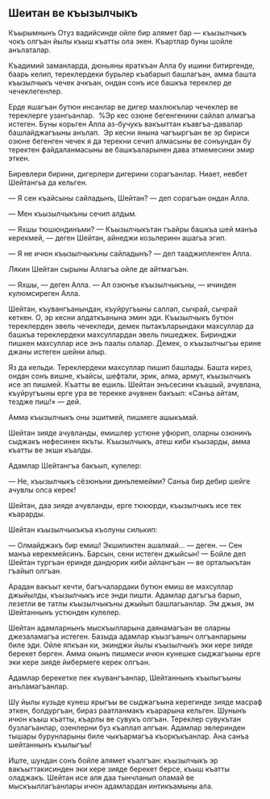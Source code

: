 ## Шеитан ве къызылчыкъ

Къырымнынъ Отуз вадийсинде ойле бир алямет бар — къызылчыкъ чокъ олгъан йылы къыш къатты ола экен.
Къартлар буны шойле анълаталар.

Къадимий заманларда, дюньяны яраткъан Алла бу ишини битиргенде, баарь келип, тереклердеки бурьлер къабарып башлагъан, амма башта къызылчыкъ чечек ачкъан, ондан сонъ исе башкъа тереклер де чечеклегенлер.

Ерде яшагъан бутюн инсанлар ве дигер махлюкълар чечеклер ве тереклерге узангьанлар.
 %Эр кес озюне бегенгенини сайлап алмагъа истеген.
Буны корьген Алла аз-бучукъ вакъыттан къавгъа-давалар башлайджагъыны анълап.
 Эр кесни янына чагъыргъан ве эр бириси озюне бегенген чечек я да терекни сечип алмасыны ве сонъундан бу теректен файдаланмасыны ве башкъаларынен дава этмемесини эмир эткен.

Биревлери бирини, дигерлери дигерини сорагъанлар.
Ниает, невбет Шейтангьа да кельген.

— Я сен къайсыны сайладынъ, Шейтан? — деп сорагъан ондан Алла.

— Мен къызылчыкъны сечип алдым.

— Яхшы тюшюндинъми?
— Къызылчыкътан гъайры башкъа шей манъа керекмей, — деген Шейтан, айнеджи козьлеринн ашагьа эгип.

— Я не ичюн къызылчыкъны сайладынъ? — деп тааджипленген Алла.

Лякин Шейтан сырыны Аллагъа ойле де айтмагъан.

— Яхшы, — деген Алла. — Ал озюнъе къызылчыкъны, — ичинден кулюмсиреген Алла.

Шейтан, къувангъанындан, къуйругъыны саллап, сычрай, сычрай кеткен.
О, эр кесни алдаткъанына эмин эди.
Къызылчыкъ бутюн тереклерден эвель чечекледи, демек пытакъларындаки махсуллар да башкъа тереклердеки махсуллардан эвель пишеджек.
Биринджи пишкен махсуллар исе энъ паалы олалар.
Демек, о къызылчыгъы ерине джаны истеген шейни алыр.

Яз да кельди.
Тереклердеки махсуллар пишип башлады.
Башта кирез, ондан сонъ вишне, къайсы, шефтали, эрик, алма, армут, къызылчыкъ исе эп пишмей.
Къатты ве ешиль.
Шейтан энъсесини къашый, ачувлана, къуйругъыны ерге ура ве терекке ачувнен бакъып: «Санъа айтам, тездже пиш!» — дей.

Амма къызылчыкъ оны эшитмей, пишмеге ашыкъмай.

Шейтан зияде ачувланды, емишлер устюне уфюрип, оларны озюнинъ сыджакъ нефесинен якъты.
Къызылчыкъ, атеш киби къызарды, амма къатты ве экши къалды.

Адамлар Шейтангъа бакъып, кулелер:

— Не, къызылчыкъ сёзюнъни динълемейми?
Санъа бир дебир шейге ачувлы олса керек!

Шейтан, даа зияде ачувланды, ерге тюкюрди, къызылчыкъ исе тек къарарды.

Шейтан къызылчыкъкъа къолуны силькип:

— Олмайджакъ бир емиш!
Экшиликтен ашалмай... — деген.
— Сен манъа керекмейсинъ.
Барсын, сени истеген джыйсын! — Бойле деп Шейтан тургъан еринде дандюрик киби айлангъан — ве орталыкътан гъайып олгъан.

Арадан вакъыт кечти, багъчалардаки бутюн емиш ве махсуллар джыйылды, къызылчыкъ исе энди пишти.
Адамлар дагъгъа барып, лезетли ве татлы къызылчыкъны джыйып башлагьанлар.
Эм джыя, эм Шейтаннынъ устюнден кулелер.

Шейтан адамларнынъ мыскъылларына даянамагъан ве оларны джезаламагъа истеген.
Базыда адамлар къызгъаныч олгъанларыны биле эди.
Ойле япкъан ки, экинджи йылы къызылчыкъ эки кере зияде берекет берген.
Амма онынъ пишмеси ичюн кунешке сыджагъыны ерге эки кере зияде йибермеге керек олгъан.

Адамлар берекетке пек къувангъанлар, Шейтаннынъ къылыгъыны анъламагъанлар.

Шу йылы кузьде кунеш ярыгъы ве сыджагъына керегинде зияде масраф эткен, болдургъан, бираз раатланмакъ къарарына кельген.
Шунынъ ичюн къыш къатты, къарлы ве сувукъ олгъан.
Тереклер сувукътан бузлагъанлар, озенлерни буз къаплап алгъан.
Адамлар эвлеринден тышары бурунларыны биле чыкъармагъа къоркъкъанлар.
Ана санъа шейтаннынъ къылыгъы!

Иште, шундан сонъ бойле алямет къалгъан: къызылчыкъ эр вакъыттакисинден эки кере зияде берекет берсе, къыш къатты оладжакъ.
Шейтан исе аля даа тынчланып оламай ве мыскъыллагъанлары ичюн адамлардан интикъамыны ала.
